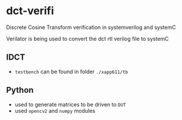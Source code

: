 # dct-verifi
Discrete Cosine Transform verification in systemverilog and systemC

Verilator is being used to convert the dct rtl verilog file to systemC

## IDCT
- `testbench` can be found in folder `./xapp611/tb`

## Python
- used to generate matrices to be driven to `DUT`
- used `opencv2` and `numpy` modules
